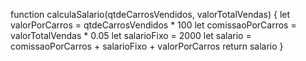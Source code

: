 function calculaSalario(qtdeCarrosVendidos, valorTotalVendas) {
 let valorPorCarros = qtdeCarrosVendidos * 100
 let comissaoPorCarros = valorTotalVendas * 0.05
 let salarioFixo = 2000
 let salario = comissaoPorCarros + salarioFixo + valorPorCarros
 return salario
}